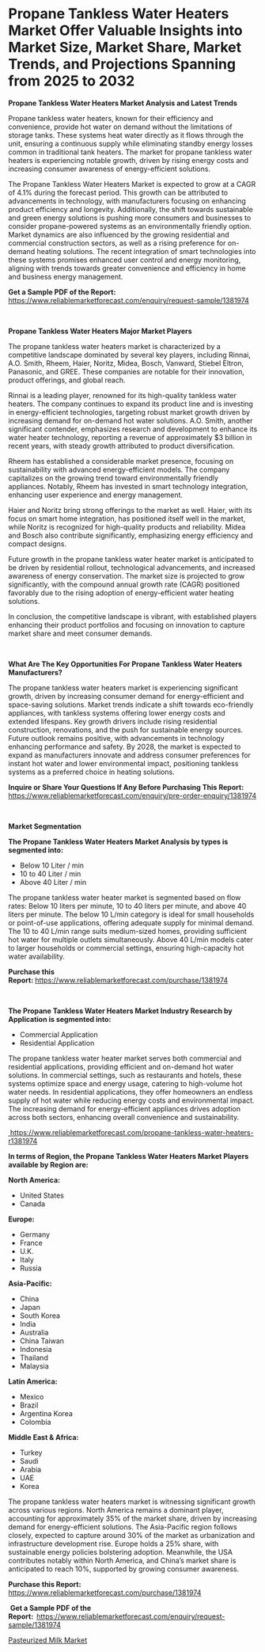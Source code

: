 <p><h1>Propane Tankless Water Heaters Market Offer Valuable Insights into Market Size, Market Share, Market Trends, and Projections Spanning from 2025 to 2032</h1></p><p><strong>Propane Tankless Water Heaters Market Analysis and Latest Trends</strong></p>
<p><p>Propane tankless water heaters, known for their efficiency and convenience, provide hot water on demand without the limitations of storage tanks. These systems heat water directly as it flows through the unit, ensuring a continuous supply while eliminating standby energy losses common in traditional tank heaters. The market for propane tankless water heaters is experiencing notable growth, driven by rising energy costs and increasing consumer awareness of energy-efficient solutions.</p><p>The Propane Tankless Water Heaters Market is expected to grow at a CAGR of 4.1% during the forecast period. This growth can be attributed to advancements in technology, with manufacturers focusing on enhancing product efficiency and longevity. Additionally, the shift towards sustainable and green energy solutions is pushing more consumers and businesses to consider propane-powered systems as an environmentally friendly option. Market dynamics are also influenced by the growing residential and commercial construction sectors, as well as a rising preference for on-demand heating solutions. The recent integration of smart technologies into these systems promises enhanced user control and energy monitoring, aligning with trends towards greater convenience and efficiency in home and business energy management.</p></p>
<p><strong>Get a Sample PDF of the Report:&nbsp;</strong> <a href="https://www.reliablemarketforecast.com/enquiry/request-sample/1381974?utm_campaign=3344&utm_medium=2&utm_source=Github&utm_content=ia&utm_term=04042025&utm_id=propane-tankless-water-heaters">https://www.reliablemarketforecast.com/enquiry/request-sample/1381974</a></p>
<p>&nbsp;</p>
<p><strong>Propane Tankless Water Heaters Major Market Players</strong></p>
<p><p>The propane tankless water heaters market is characterized by a competitive landscape dominated by several key players, including Rinnai, A.O. Smith, Rheem, Haier, Noritz, Midea, Bosch, Vanward, Stiebel Eltron, Panasonic, and GREE. These companies are notable for their innovation, product offerings, and global reach.</p><p>Rinnai is a leading player, renowned for its high-quality tankless water heaters. The company continues to expand its product line and is investing in energy-efficient technologies, targeting robust market growth driven by increasing demand for on-demand hot water solutions. A.O. Smith, another significant contender, emphasizes research and development to enhance its water heater technology, reporting a revenue of approximately $3 billion in recent years, with steady growth attributed to product diversification.</p><p>Rheem has established a considerable market presence, focusing on sustainability with advanced energy-efficient models. The company capitalizes on the growing trend toward environmentally friendly appliances. Notably, Rheem has invested in smart technology integration, enhancing user experience and energy management.</p><p>Haier and Noritz bring strong offerings to the market as well. Haier, with its focus on smart home integration, has positioned itself well in the market, while Noritz is recognized for high-quality products and reliability. Midea and Bosch also contribute significantly, emphasizing energy efficiency and compact designs.</p><p>Future growth in the propane tankless water heater market is anticipated to be driven by residential rollout, technological advancements, and increased awareness of energy conservation. The market size is projected to grow significantly, with the compound annual growth rate (CAGR) positioned favorably due to the rising adoption of energy-efficient water heating solutions.</p><p>In conclusion, the competitive landscape is vibrant, with established players enhancing their product portfolios and focusing on innovation to capture market share and meet consumer demands.</p></p>
<p>&nbsp;</p>
<p><strong>What Are The Key Opportunities For Propane Tankless Water Heaters Manufacturers?</strong></p>
<p><p>The propane tankless water heaters market is experiencing significant growth, driven by increasing consumer demand for energy-efficient and space-saving solutions. Market trends indicate a shift towards eco-friendly appliances, with tankless systems offering lower energy costs and extended lifespans. Key growth drivers include rising residential construction, renovations, and the push for sustainable energy sources. Future outlook remains positive, with advancements in technology enhancing performance and safety. By 2028, the market is expected to expand as manufacturers innovate and address consumer preferences for instant hot water and lower environmental impact, positioning tankless systems as a preferred choice in heating solutions.</p></p>
<p><strong>Inquire or Share Your Questions If Any Before Purchasing This Report:</strong> <a href="https://www.reliablemarketforecast.com/enquiry/pre-order-enquiry/1381974?utm_campaign=3344&utm_medium=2&utm_source=Github&utm_content=ia&utm_term=04042025&utm_id=propane-tankless-water-heaters">https://www.reliablemarketforecast.com/enquiry/pre-order-enquiry/1381974</a></p>
<p>&nbsp;</p>
<p><strong>Market Segmentation</strong></p>
<p><strong>The Propane Tankless Water Heaters Market Analysis by types is segmented into:</strong></p>
<p><ul><li>Below 10 Liter / min</li><li>10 to 40 Liter / min</li><li>Above 40 Liter / min</li></ul></p>
<p><p>The propane tankless water heater market is segmented based on flow rates: Below 10 liters per minute, 10 to 40 liters per minute, and above 40 liters per minute. The below 10 L/min category is ideal for small households or point-of-use applications, offering adequate supply for minimal demand. The 10 to 40 L/min range suits medium-sized homes, providing sufficient hot water for multiple outlets simultaneously. Above 40 L/min models cater to larger households or commercial settings, ensuring high-capacity hot water availability.</p></p>
<p><strong>Purchase this Report:&nbsp;</strong><a href="https://www.reliablemarketforecast.com/purchase/1381974?utm_campaign=3344&utm_medium=2&utm_source=Github&utm_content=ia&utm_term=04042025&utm_id=propane-tankless-water-heaters">https://www.reliablemarketforecast.com/purchase/1381974</a></p>
<p>&nbsp;</p>
<p><strong>The Propane Tankless Water Heaters Market Industry Research by Application is segmented into:</strong></p>
<p><ul><li>Commercial Application</li><li>Residential Application</li></ul></p>
<p><p>The propane tankless water heater market serves both commercial and residential applications, providing efficient and on-demand hot water solutions. In commercial settings, such as restaurants and hotels, these systems optimize space and energy usage, catering to high-volume hot water needs. In residential applications, they offer homeowners an endless supply of hot water while reducing energy costs and environmental impact. The increasing demand for energy-efficient appliances drives adoption across both sectors, enhancing overall convenience and sustainability.</p></p>
<p><a href="https://www.reliablemarketforecast.com/propane-tankless-water-heaters-r1381974?utm_campaign=3344&utm_medium=2&utm_source=Github&utm_content=ia&utm_term=04042025&utm_id=propane-tankless-water-heaters">&nbsp;https://www.reliablemarketforecast.com/propane-tankless-water-heaters-r1381974</a></p>
<p><strong>In terms of Region, the Propane Tankless Water Heaters Market Players available by Region are:</strong></p>
<p>
    <p> <strong> North America: </strong>
        <ul>
            <li>United States</li>
            <li>Canada</li>
        </ul>
        </p> 
    <p> <strong> Europe: </strong>
        <ul>
            <li>Germany</li>
            <li>France</li>
            <li>U.K.</li>
            <li>Italy</li>
            <li>Russia</li>
        </ul>
        </p> 
    <p> <strong> Asia-Pacific: </strong>
        <ul>
            <li>China</li>
            <li>Japan</li>
            <li>South Korea</li>
            <li>India</li>
            <li>Australia</li>
            <li>China Taiwan</li>
            <li>Indonesia</li>
            <li>Thailand</li>
            <li>Malaysia</li>
        </ul>
        </p> 
    <p> <strong> Latin America: </strong>
        <ul>
            <li>Mexico</li>
            <li>Brazil</li>
            <li>Argentina Korea</li>
            <li>Colombia</li>
        </ul>
        </p> 
    <p> <strong> Middle East & Africa: </strong>
        <ul>
            <li>Turkey</li>
            <li>Saudi</li>
            <li>Arabia</li>
            <li>UAE</li>
            <li>Korea</li>
        </ul>
    </p>
    </p>
<p><p>The propane tankless water heaters market is witnessing significant growth across various regions. North America remains a dominant player, accounting for approximately 35% of the market share, driven by increasing demand for energy-efficient solutions. The Asia-Pacific region follows closely, expected to capture around 30% of the market as urbanization and infrastructure development rise. Europe holds a 25% share, with sustainable energy policies bolstering adoption. Meanwhile, the USA contributes notably within North America, and China’s market share is anticipated to reach 10%, supported by growing consumer awareness.</p></p>
<p><strong>Purchase this Report: </strong><a href="https://www.reliablemarketforecast.com/purchase/1381974?utm_campaign=3344&utm_medium=2&utm_source=Github&utm_content=ia&utm_term=04042025&utm_id=propane-tankless-water-heaters">https://www.reliablemarketforecast.com/purchase/1381974</a></p>
<p>&nbsp;<strong>Get a Sample PDF of the Report:&nbsp;&nbsp;</strong><a href="https://www.reliablemarketforecast.com/enquiry/request-sample/1381974?utm_campaign=3344&utm_medium=2&utm_source=Github&utm_content=ia&utm_term=04042025&utm_id=propane-tankless-water-heaters">https://www.reliablemarketforecast.com/enquiry/request-sample/1381974</a></p>
<p><strong></strong></p>
<p><p><a href="https://github.com/nacrehuipie/Market-Research-Report-List-1/blob/main/pasteurized-milk-market.md?utm_campaign=3344&utm_medium=2&utm_source=Github&utm_content=ia&utm_term=04042025&utm_id=propane-tankless-water-heaters">Pasteurized Milk Market</a></p></p>